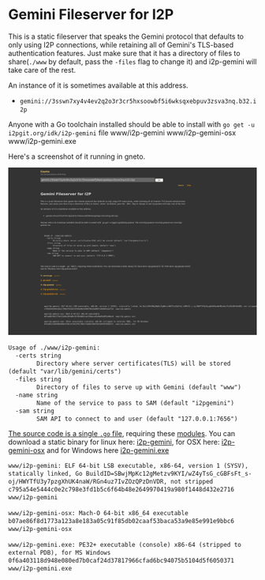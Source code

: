 Gemini Fileserver for I2P
=========================

This is a static fileserver that speaks the Gemini protocol
that defaults to only using I2P connections, while retaining
all of Gemini's TLS-based authentication features. Just make
sure that it has a directory of files to share(`./www` by
default, pass the `-files` flag to change it) and i2p-gemini
will take care of the rest.

An instance of it is sometimes available at this address.

 - `gemini://3sswn7xy4v4ev2q2o3r3cr5hxsoowbf5i6wksqxebpuv3zsva3nq.b32.i2p`

Anyone with a Go toolchain installed should be able to install
with `go get -u i2pgit.org/idk/i2p-gemini`
file www/i2p-gemini www/i2p-gemini-osx www/i2p-gemini.exe

Here's a screenshot of it running in gneto.

![running in gneto](www/screenshot.png)

```
Usage of ./www/i2p-gemini:
  -certs string
    	Directory where server certificates(TLS) will be stored (default "var/lib/gemini/certs")
  -files string
    	Directory of files to serve up with Gemini (default "www")
  -name string
    	Name of the service to pass to SAM (default "i2pgemini")
  -sam string
    	SAM API to connect to and user (default "127.0.0.1:7656")
```

[The source code is a single `.go` file](server.go), requiring these
[modules](go.mod). You can download a static binary for linux here:
[i2p-gemini](www/i2p-gemini), for OSX here: [i2p-gemini-osx](www/i2p-gemini-osx)
and for Windows here [i2p-gemini.exe](www/i2p-gemini.exe)

```
www/i2p-gemini: ELF 64-bit LSB executable, x86-64, version 1 (SYSV), statically linked, Go BuildID=SBwjMpKc12gMetzv9KYI/wZ4yTsG_cGBFsFt_s-oj/HWYTfU3y7pzgXhUK4naW/RGn4uz7IvZOzQPzDnVDR, not stripped
c795a54e5444c0e2c798e3fd1b5c6f64b48e2649970419a980f1448d432e2716  www/i2p-gemini

www/i2p-gemini-osx: Mach-O 64-bit x86_64 executable
b07ae86f8d1773a123a8e183a05c91f85db02caaf53baca53a9e85e991e9bbc6  www/i2p-gemini-osx

www/i2p-gemini.exe: PE32+ executable (console) x86-64 (stripped to external PDB), for MS Windows
0f6a403118d948e080ed7b0caf24d37817966cfad6bc94075b5104d5f6050371  www/i2p-gemini.exe
```


